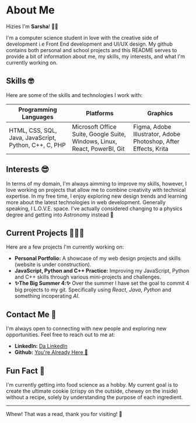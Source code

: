 # About Me

Hizies I'm **Sarsha**! 🤩🌸

I'm a computer science student in love with the creative side of development i.e Front End development and UI/UX design. 
My github contains both personal and school projects and this README serves to provide a bit of information about me, my skills, my interests, and what I'm currently working on.

## Skills 🤓
Here are some of the skills and technologies I work with:

| **Programming Languages**              | **Platforms**                                         | **Graphics**                                            |
|----------------------------------------|-------------------------------------------------------|---------------------------------------------------------|
| HTML, CSS, SQL, Java, JavaScript, Python, C++, C, PHP | Microsoft Office Suite, Google Suite, Windows, Linux, React, PowerBI, Git | Figma, Adobe Illustrator, Adobe Photoshop, After Effects, Krita | 


## Interests 😎
In terms of my domain, I'm always aimming to improve my skills, however, I love working on projects that allow me to combine creativity with technical expertise. In my free time, I enjoy exploring new design trends and learning more about the latest technologies in web development. Generally speaking, I L.O.V.E. space. I've actually considered changing to a physics degree and getting into Astronomy instead 🚀

## Current Projects 👩🏾‍💻
Here are a few projects I'm currently working on:

- **Personal Portfolio:** A showcase of my web design projects and skills (website is under construction).
- **JavaScript, Python and C++ Practice:** Improving my JavaScript, Python and C++ skills through various mini-projects and challenges.
- **✨The Big Summer 4️:✨** Over the summer I have set the goal to commit 4 big projects to my git. Specifically using _React_, _Java_, _Python_ and something incoperating _AI_.

## Contact Me 📱
I'm always open to connecting with new people and exploring new opportunities. Feel free to reach out to me at:

- **LinkedIn:** [Da LinkedIn](www.linkedin.com/in/sarsha)
- **Github:** [You're Already Here 🤩](https://github.com/SarshaNewton)

## Fun Fact 🍪
I'm currently getting into food science as a hobby. My current goal is to create the ultimate cookie (crispy on the outside, chewey on the inside) without a recipe, solely by understanding the purpose of each ingredient.

---

Whew! That was a read, thank you for visiting! 🥹
